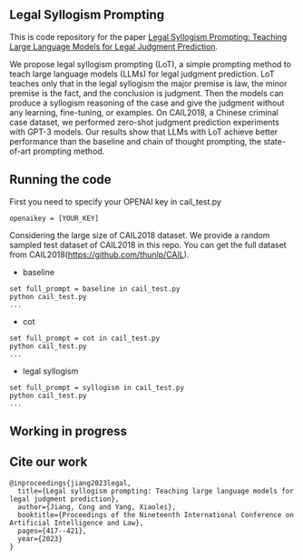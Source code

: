 ## Legal Syllogism Prompting
This is code repository for the paper [Legal Syllogism Prompting: Teaching Large Language Models for Legal Judgment Prediction](https://arxiv.org/abs/2307.08321;https://dl.acm.org/doi/10.1145/3594536.3595170). 

We propose legal syllogism prompting (LoT), a simple prompting method to teach large language models (LLMs) for legal judgment prediction. LoT teaches only that in the legal syllogism the major premise is law, the minor premise is the fact, and the conclusion is judgment. Then the models can produce a syllogism reasoning of the case and give the judgment without any learning, fine-tuning, or examples. On CAIL2018, a Chinese criminal case dataset, we performed zero-shot judgment prediction experiments with GPT-3 models. Our results show that LLMs with LoT achieve better performance than the baseline and chain of thought prompting, the state-of-art prompting method.

## Running the code

First you need to specify your OPENAI key in cail_test.py
```
openaikey = [YOUR_KEY]
```

Considering the large size of CAIL2018 dataset. We provide a random sampled test dataset of CAIL2018 in this repo. You can get the full dataset from CAIL2018(https://github.com/thunlp/CAIL).

- baseline
```
set full_prompt = baseline in cail_test.py
python cail_test.py 
...
```
- cot
```
set full_prompt = cot in cail_test.py
python cail_test.py
...
```
-  legal syllogism
```
set full_prompt = syllogism in cail_test.py
python cail_test.py
...
```
## Working in progress


## Cite our work
```
@inproceedings{jiang2023legal,
  title={Legal syllogism prompting: Teaching large language models for legal judgment prediction},
  author={Jiang, Cong and Yang, Xiaolei},
  booktitle={Proceedings of the Nineteenth International Conference on Artificial Intelligence and Law},
  pages={417--421},
  year={2023}
}
```
